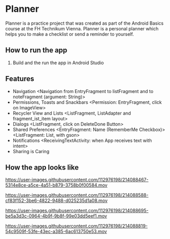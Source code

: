# Planner
Planner is a practice project that was created as part of the Android Basics course at the FH Technikum Vienna.
Planner is a personal planner which helps you to make a checklist or send a reminder to yourself.

## How to run the app
1. Build and the run the app in Android Studio

## Features
- Navigation <Navigation from EntryFragment to listFragment and to noteFragment (argument: String)>
- Permissions, Toasts and Snackbars <Permission: EntryFragment, click on ImageView>
- Recycler View and Lists <ListFragment, ListAdapter and fragment_ist_item layout>
- Dialogs <ListFragment, click on DeleteDone Button>
- Shared Preferences <EntryFragment: Name (RememberMe Checkbox)> <ListFragment: List, with gson>
- Notifications <ReceivingTextActivity: when App receives text with intent>
- Sharing is Caring

## How the app looks like

https://user-images.githubusercontent.com/112976198/214088467-5314e8ce-a5ce-4a51-b879-3758b0f00584.mov

https://user-images.githubusercontent.com/112976198/214088588-cf83f152-3be6-4822-9488-d025235d1a08.mov

https://user-images.githubusercontent.com/112976198/214088695-be5a3d3c-0964-4b9f-9b8f-99e03dd5eef1.mov

https://user-images.githubusercontent.com/112976198/214088819-54c9509f-53fe-43ec-a385-6ac613750e53.mov


